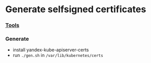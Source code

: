 # Generate selfsigned certificates

### [Tools](https://github.com/kelseyhightower/kubernetes-the-hard-way/blob/master/docs/02-client-tools.md#linux)
### Generate
* install yandex-kube-apiserver-certs
* run `./gen.sh` in `/var/lib/kubernetes/certs`
